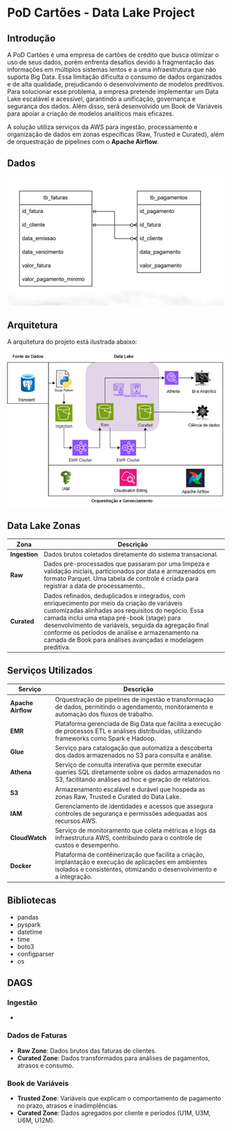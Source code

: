 # **PoD Cartões - Data Lake Project**

## **Introdução**
A PoD Cartões é uma empresa de cartões de crédito que busca otimizar o uso de seus dados, porém enfrenta desafios devido à fragmentação das informações em múltiplos sistemas lentos e a uma infraestrutura que não suporta Big Data. Essa limitação dificulta o consumo de dados organizados e de alta qualidade, prejudicando o desenvolvimento de modelos preditivos. Para solucionar esse problema, a empresa pretende implementar um Data Lake escalável e acessível, garantindo a unificação, governança e segurança dos dados. Além disso, será desenvolvido um Book de Variáveis para apoiar a criação de modelos analíticos mais eficazes.


A solução utiliza serviços da AWS para ingestão, processamento e organização de dados em zonas específicas (Raw, Trusted e Curated), além de orquestração de pipelines com o **Apache Airflow**.

## **Dados**
![dados relacionamento](imgs/dados.jpg)


## **Arquitetura**
A arquitetura do projeto está ilustrada abaixo:

![Arquitetura](imgs/Arquitetura.png)

## **Data Lake Zonas**

| **Zona**      | **Descrição**                                                                                                                                                                                                                                                                          |
|---------------|------------------------------------------------------------------------------------------------------------------------------------------------------------------------------------------------------------------------------------------------------------------------------------------|
| **Ingestion** | Dados brutos coletados diretamente do sistema transacional.                                                                                                                                                          |
| **Raw**       | Dados pré-processados que passaram por uma limpeza e validação iniciais, particionados por data e armazenados em formato Parquet. Uma tabela de controle é criada para registrar a data de processamento..                           |
| **Curated**   | Dados refinados, deduplicados e integrados, com enriquecimento por meio da criação de variáveis customizadas alinhadas aos requisitos do negócio. Essa camada inclui uma etapa pré-book (stage) para desenvolvimento de variáveis, seguida da agregação final conforme os períodos de análise e armazenamento na camada de Book para análises avançadas e modelagem preditiva. |
                                                                                                                
                                                                                                                
                                                                                                                
## **Serviços Utilizados**

| **Serviço**         | **Descrição**                                                                                                                                                      |
|---------------------|---------------------------------------------------------------------------------------------------------------------------------------------------------------------|
| **Apache Airflow**  | Orquestração de pipelines de ingestão e transformação de dados, permitindo o agendamento, monitoramento e automação dos fluxos de trabalho.                        |
| **EMR**             | Plataforma gerenciada de Big Data que facilita a execução de processos ETL e análises distribuídas, utilizando frameworks como Spark e Hadoop.                      |
| **Glue**            | Serviço para catalogação que automatiza a descoberta dos dados armazenados no S3 para consulta e análise.                             |
| **Athena**          | Serviço de consulta interativa que permite executar queries SQL diretamente sobre os dados armazenados no S3, facilitando análises ad hoc e geração de relatórios. |
| **S3**              | Armazenamento escalável e durável que hospeda as zonas Raw, Trusted e Curated do Data Lake.                                                                         |
| **IAM**             | Gerenciamento de identidades e acessos que assegura controles de segurança e permissões adequadas aos recursos AWS.                                                   |
| **CloudWatch**      | Serviço de monitoramento que coleta métricas e logs da infraestrutura AWS, contribuindo para o controle de custos e desempenho.                                      |
| **Docker**          | Plataforma de contêinerização que facilita a criação, implantação e execução de aplicações em ambientes isolados e consistentes, otimizando o desenvolvimento e a integração. |

## **Bibliotecas**

- pandas
- pyspark
- datetime
- time
- boto3
- configparser
- os

## **DAGS**

### **Ingestão**
- 

### **Dados de Faturas**
- **Raw Zone**: Dados brutos das faturas de clientes.
- **Curated Zone**: Dados transformados para análises de pagamentos, atrasos e consumo.

### **Book de Variáveis**
- **Trusted Zone**: Variáveis que explicam o comportamento de pagamento no prazo, atrasos e inadimplências.
- **Curated Zone**: Dados agregados por cliente e períodos (U1M, U3M, U6M, U12M).

